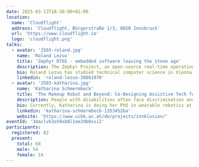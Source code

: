 ```yaml
---
date: 2025-03-13T18:30:00+01:00
location:
  name: 'Cloudflight'
  address: 'Cloudflight, Bürgerstraße 1/3, 6020 Innsbruck'
  url: 'https://www.cloudflight.io'
  logo: 'cloudflight.png'
talks:
  - avatar: '2503-roland.jpg'
    name: 'Roland Lezuo'
    title: 'Zephyr RTOS - embedded software leaving the stone age'
    description: The Zephyr Project, an open-source real-time operating system backed by The Linux Foundation, has spent nearly a decade evolving into a stable, reliable technology. With its liberal Apache 2.0 license and community-driven development, Zephyr has gained traction among both individual developers and companies alike. But what truly sets it apart are the technical details. This talk will inevitably touch on the frustrations of dealing with vendor-specific IDEs, while providing a brief dive into key aspects like the Hardware Abstraction Layer (HAL), Kconfig, and west. Ultimately, it will explore how Zephyr is helping embedded software finally break free from the stone age.
    bio: Roland Lezuo has studied technical computer science in Vienna where he focused on disturbingly deep details of Java Virtual Machines. Though his PhD thesis on compiler correctness is all about precision and formality, he prefers to keep life more relaxed. Outside of work, he's a busy dad of three, and has successfully founded an embedded software company, which he later merged with an electronics firm. Today, he's the CEO of SILA Embedded Solutions, leading the charge with a passion for innovation and a hands-on approach.
    linkedin: 'roland-lezuo-38861970'
  - avatar: '2503-katharina.jpg'
    name: 'Katharina Schmermbeck'
    title: 'The Makeup Robot and Beyond: Co-Designing Assistive Tech for Inclusion'
    description: People with disabilities often face discrimination and lack of access in all areas of society. While cheap and accessible assistive technologies can support participation and independence, awareness and acceptance of disability are inevitable for an inclusive society. Our initiative INNklusion strives to tackle these problems by bringing together people with disabilities, students, researchers, and associations. During different lecture formats at the university, students co-design assistive technologies with people with disabilities. You will learn about interesting projects such as a public transportation navigator and a make-up robot as well as lessons learnt after one year in practice and our vision for a more inclusive region.
    bio: Currently, Katharina is doing her PhD in wearable robotics at the University of Innsbruck. Since her Master's she is working on different assistive technologies, such as a hand exoskeleton for people with limited hand mobility. Together with her colleagues, she founded Innklusion because building technologies is cool, but contributing to a more inclusive and respectful society makes it even more exciting.
    linkedin: 'katharina-schmermbeck-1353452ba'
    website: 'https://www.uibk.ac.at/de/projects/innklusion/'
eventId: '34aclvk2o59sb8l1oe29b0ssi2'
participants:
  registered: 82
  present:
    total: 68
    male: 54
    female: 14
---
```

